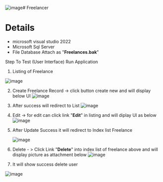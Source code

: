 ![image](https://github.com/khuzairie1306/FreelancerListAPI/assets/151608761/6923d426-a098-4956-a155-eccb868a29bd)# Freelancer
# Details
- microsoft visual studio 2022
- Microsoft Sql Server
- File Database Attach as "**Freelances.bak**"

Step To Test (User Interface)
Run Application 

1) Listing of Freelance

![image](https://github.com/khuzairie1306/FreelancerListAPI/assets/151608761/526cd47d-f84c-48c5-99be-48dd48d0e869)


2) Create Freelance Record -> click button create new and will display below UI
![image](https://github.com/khuzairie1306/FreelancerListAPI/assets/151608761/e514d6ca-f2ac-4847-a628-86466445a4b4)

3) After success will redirect to List
![image](https://github.com/khuzairie1306/FreelancerListAPI/assets/151608761/e6483ea5-d8c8-4556-a47d-338b993a015a)

4) Edit  -> for edit can click link "**Edit**" in listing and will diplay UI as below 
![image](https://github.com/khuzairie1306/FreelancerListAPI/assets/151608761/34c7c9f7-aa47-4435-aaf2-9e26771e3280)

5) After Update Success it will redirect to Index list Freelance

   ![image](https://github.com/khuzairie1306/FreelancerListAPI/assets/151608761/1fe673b3-c86e-428b-8cd8-d91bfb95bee1)

6) Delete - > Click Link "**Delete**" into index list of freelance above and will display picture as attachment below
![image](https://github.com/khuzairie1306/FreelancerListAPI/assets/151608761/85d01ff0-cc25-4f65-9a67-c19678f4af58)

7)  It will show success delete user

   ![image](https://github.com/khuzairie1306/FreelancerListAPI/assets/151608761/cc22cece-81e8-48dc-9c22-8c2952246c5b)

